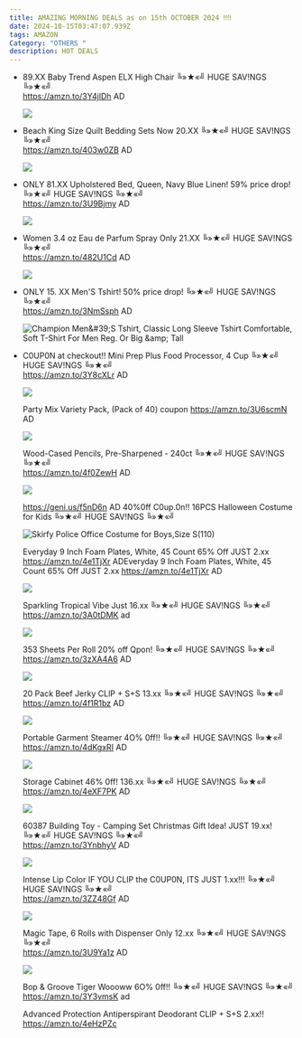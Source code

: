 ```yaml
---
title: AMAZING MORNING DEALS as on 15th OCTOBER 2024 ‼‼
date: 2024-10-15T03:47:07.939Z
tags: AMAZON
Category: "OTHERS "
description: HOT DEALS
---
```

* 89.XX Baby Trend Aspen ELX High Chair
  ╚»★«╝ HUGE SAV!NGS ╚»★«╝\
  https://amzn.to/3Y4jlDh    AD<!--StartFragment-->

  ![](https://m.media-amazon.com/images/I/71fgzXneCvL._SL1500_.jpg)

  <!--EndFragment-->
* Beach King Size Quilt Bedding Sets
  Now 20.XX
  ╚»★«╝ HUGE SAV!NGS ╚»★«╝\
  https://amzn.to/403w0ZB    AD<!--StartFragment-->

  ![](https://m.media-amazon.com/images/I/81njXsLyVtL._AC_SL1500_.jpg)

  <!--EndFragment-->
* ONLY 81.XX 
  Upholstered Bed, Queen, Navy Blue Linen! 
  59% price drop!
  ╚»★«╝ HUGE SAV!NGS ╚»★«╝\
  https://amzn.to/3U9Bjmy  AD<!--StartFragment-->

  ![](https://m.media-amazon.com/images/I/81HioJNVKOL._AC_SX569_.jpg)

  <!--EndFragment-->
* Women 3.4 oz Eau de Parfum Spray
  Only 21.XX
  ╚»★«╝ HUGE SAV!NGS ╚»★«╝\
  https://amzn.to/482U1Cd   AD<!--StartFragment-->

  ![](https://m.media-amazon.com/images/I/41AjKQGl7sL._SL1000_.jpg)

  <!--EndFragment-->
* ONLY 15. XX
  Men'S Tshirt! 50% price drop!
  ╚»★«╝ HUGE SAV!NGS ╚»★«╝\
  https://amzn.to/3NmSsph    AD<!--StartFragment-->

  ![Champion Men\&#39;S Tshirt, Classic Long Sleeve Tshirt Comfortable, Soft T-Shirt For Men Reg. Or Big \&amp; Tall](https://m.media-amazon.com/images/I/81AtshYiw+L._AC_SX679_.jpg)

  <!--EndFragment-->
* C0UP0N at checkout!!
  Mini Prep Plus Food Processor, 4 Cup
  ╚»★«╝ HUGE SAV!NGS ╚»★«╝\
  https://amzn.to/3Y8cXLr   AD<!--StartFragment-->

  ![](https://m.media-amazon.com/images/I/71aAd5oU9KL._AC_SL1500_.jpg)

  <!--EndFragment-->

  Party Mix Variety Pack, (Pack of 40)
  coupon
  https://amzn.to/3U6scmN   AD<!--StartFragment-->

  ![](https://m.media-amazon.com/images/I/81qMZZrwH5L._SL1500_.jpg)

  <!--EndFragment-->

  Wood-Cased Pencils, Pre-Sharpened - 240ct
  ╚»★«╝ HUGE SAV!NGS ╚»★«╝\
  https://amzn.to/4f0ZewH   AD<!--StartFragment-->

  ![](https://m.media-amazon.com/images/I/81-YBmP5VML._AC_SL1500_.jpg)

  <!--EndFragment-->

  https://geni.us/f5nD6n    AD
  40%0ff C0up.0n!!
  16PCS Halloween Costume for Kids
  ╚»★«╝ HUGE SAV!NGS ╚»★«╝   <!--StartFragment-->

  ![Skirfy Police Office Costume for Boys,Size S(110)](https://m.media-amazon.com/images/I/71twH+bqAmL._SX679_.jpg)

  <!--EndFragment-->

  Everyday 9 Inch Foam Plates, White, 45 Count
  65% Off JUST 2.xx
  https://amzn.to/4e1TjXr  ADEveryday 9 Inch Foam Plates, White, 45 Count
  65% Off JUST 2.xx
  https://amzn.to/4e1TjXr  AD<!--StartFragment-->

  ![](https://m.media-amazon.com/images/I/81KiABpPqkL._AC_SL1500_.jpg)

  <!--EndFragment-->

  Sparkling Tropical Vibe
  Just 16.xx
  ╚»★«╝ HUGE SAV!NGS ╚»★«╝\
  https://amzn.to/3A0tDMK   ad<!--StartFragment-->

  ![](https://m.media-amazon.com/images/I/81WzvIlmrDL._SL1500_.jpg)

  <!--EndFragment-->

  353 Sheets Per Roll
  20% off Qpon! 
  ╚»★«╝ HUGE SAV!NGS ╚»★«╝\
  https://amzn.to/3zXA4A6    AD<!--StartFragment-->

  ![](https://m.media-amazon.com/images/I/81vN6XC6J3L._AC_SL1500_.jpg)

  <!--EndFragment-->

  20 Pack Beef Jerky 
  CLlP + S+S 13.xx 
  ╚»★«╝ HUGE SAV!NGS ╚»★«╝\
  https://amzn.to/4f1R1bz   AD<!--StartFragment-->

  ![](https://m.media-amazon.com/images/I/7160CJTqUIL._SL1500_.jpg)

  <!--EndFragment-->

  Portable Garment Steamer
  4O% 0ff!! 
  ╚»★«╝ HUGE SAV!NGS ╚»★«╝\
  https://amzn.to/4dKgxRI    AD<!--StartFragment-->

  ![](https://m.media-amazon.com/images/I/61YpDQgxRkL._AC_SL1500_.jpg)

  <!--EndFragment-->

  Storage Cabinet 
  46% 0ff! 136.xx 
  ╚»★«╝ HUGE SAV!NGS ╚»★«╝\
  https://amzn.to/4eXF7PK     AD<!--StartFragment-->

  ![](https://m.media-amazon.com/images/I/61SQSHWJX+L._AC_SL1500_.jpg)

  <!--EndFragment-->

  60387 Building Toy - Camping Set
  Christmas Gift Idea! JUST 19.xx! 
  ╚»★«╝ HUGE SAV!NGS ╚»★«╝\
  https://amzn.to/3YnbhyV    AD<!--StartFragment-->

  ![](https://m.media-amazon.com/images/I/81P4BpK3xvL._AC_SL1500_.jpg)

  <!--EndFragment-->

  Intense Lip Color 
  IF YOU CLlP the C0UP0N, ITS JUST  1.xx!!!
  ╚»★«╝ HUGE SAV!NGS ╚»★«╝\
  https://amzn.to/3ZZ48Gf   AD<!--StartFragment-->

  ![](https://m.media-amazon.com/images/I/61CvAY6pCDL._SL1500_.jpg)

  <!--EndFragment-->

  Magic Tape, 6 Rolls with Dispenser
  Only 12.xx
  ╚»★«╝ HUGE SAV!NGS ╚»★«╝\
  https://amzn.to/3U9Ya1z   AD<!--StartFragment-->

  ![](https://m.media-amazon.com/images/I/71Y2em1MtzL._AC_SL1500_.jpg)

  <!--EndFragment-->

  Bop & Groove Tiger 
  Woooww 6O% 0ff!! 
  ╚»★«╝ HUGE SAV!NGS ╚»★«╝\
  https://amzn.to/3Y3vmsK   ad

  Advanced Protection Antiperspirant Deodorant
  CLlP + S+S 2.xx!!
  https://amzn.to/4eHzPZc